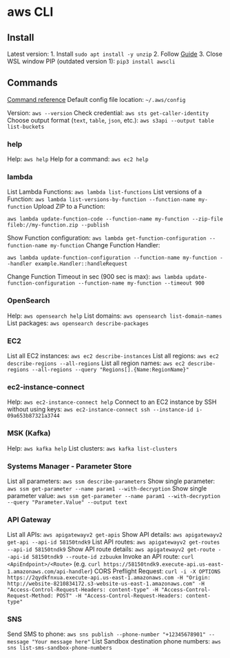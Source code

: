 # aws CLI

## Install
Latest version: 
	1. Install `sudo apt install -y unzip`
	2. Follow [Guide](https://docs.aws.amazon.com/cli/latest/userguide/getting-started-install.html)
	3. Close WSL window
PIP (outdated version 1): `pip3 install awscli`

## Commands
[Command reference](https://docs.aws.amazon.com/cli/latest/reference/#available-services)
Default config file location: `~/.aws/config`

Version: `aws --version`
Check credential: `aws sts get-caller-identity`
Choose output format (`text`, `table`, `json`, etc.): `aws s3api --output table list-buckets`

### help
Help: `aws help`
Help for a command: `aws ec2 help`

### lambda
List Lambda Functions: `aws lambda list-functions`
List versions of a Function: `aws lambda list-versions-by-function --function-name my-function`
Upload ZIP to a Function:
```
aws lambda update-function-code --function-name my-function --zip-file fileb://my-function.zip --publish
```
Show Function configuration: `aws lambda get-function-configuration --function-name my-function`
Change Function Handler:
```
aws lambda update-function-configuration --function-name my-function --handler example.Handler::handleRequest
```
Change Function Timeout in sec (900 sec is max): `aws lambda update-function-configuration --function-name my-function --timeout 900`

### OpenSearch
Help: `aws opensearch help`
List domains: `aws opensearch list-domain-names`
List packages: `aws opensearch describe-packages`

### EC2
List all EC2 instances: `aws ec2 describe-instances`
List all regions: `aws ec2 describe-regions --all-regions`
List all region names: `aws ec2 describe-regions --all-regions --query "Regions[].{Name:RegionName}"`

### ec2-instance-connect
Help: `aws ec2-instance-connect help`
Connect to an EC2 instance by SSH without using keys: `aws ec2-instance-connect ssh --instance-id i-09a653b87321a3744`

### MSK (Kafka)
Help: `aws kafka help`
List clusters: `aws kafka list-clusters`

### Systems Manager - Parameter Store
List all parameters: `aws ssm describe-parameters`
Show single parameter: `aws ssm get-parameter --name param1 --with-decryption`
Show single parameter value: `aws ssm get-parameter --name param1 --with-decryption --query "Parameter.Value" --output text`

### API Gateway
List all APIs: `aws apigatewayv2 get-apis`
Show API details: `aws apigatewayv2 get-api --api-id 58150tndk9`
List API routes: `aws apigatewayv2 get-routes --api-id 58150tndk9`
Show API route details: `aws apigatewayv2 get-route --api-id 58150tndk9 --route-id zzbuukm`
Invoke an API route: `curl <ApiEndpoint>/<Route>` (e.g. `curl https://58150tndk9.execute-api.us-east-1.amazonaws.com/api-handler`)
CORS Preflight Request: `curl -i -X OPTIONS https://2qydkfnxua.execute-api.us-east-1.amazonaws.com -H "Origin: http://website-8210834172.s3-website-us-east-1.amazonaws.com" -H "Access-Control-Request-Headers: content-type" -H "Access-Control-Request-Method: POST" -H "Access-Control-Request-Headers: content-type"`

### SNS
Send SMS to phone: `aws sns publish --phone-number "+12345678901" --message "Your message here"`
List Sandbox destination phone numbers: `aws sns list-sms-sandbox-phone-numbers`
